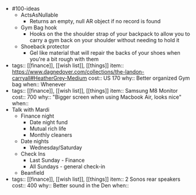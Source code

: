 - #100-ideas
	- ActsAsNullable
		- Returns an empty, null AR object if no record is found
	- Gym Bag hook
		- Hooks on the the shoulder strap of your backpack to allow you to carry a gym back on your shoulder without needing to hold it
	- Shoeback protector
		- Gel like material that will repair the backs of your shoes when you're a bit rough with them
- tags:: [[finance]], [[wish list]], [[things]] 
  item:: https://www.dagnedover.com/collections/the-landon-carryall#HeatherGrey-Medium
  cost:: US 170
  why:: Better organized Gym bag
  when:: Whenever
- tags:: [[finance]], [[wish list]], [[things]] 
  item:: Samsung M8 Monitor
  cost:: 700
  why:: "Bigger screen when using Macbook Air, looks nice"
  when::
- Talk with Mardi
	- Finance night
		- Date night fund
		- Mutual rich life
		- Monthly cleaners
	- Date nights
		- Wednesday/Saturday
	- Check Ins
		- Last Sunday - Finance
		- All Sundays - general check-in
	- Beanfield
- tags:: [[finance]], [[wish list]], [[things]] 
  item:: 2 Sonos rear speakers
  cost:: 400
  why:: Better sound in the Den
  when::